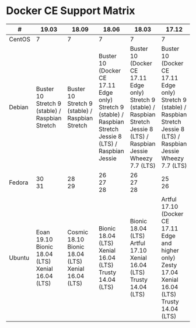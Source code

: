 # Docker CE Support Matrix

| #      | 19.03                                                                      | 18.09                                                      | 18.06                                                                                                                | 18.03                                                                                                                                     | 17.12                                                                                                                                     |
|--------|----------------------------------------------------------------------------|------------------------------------------------------------|----------------------------------------------------------------------------------------------------------------------|-------------------------------------------------------------------------------------------------------------------------------------------|-------------------------------------------------------------------------------------------------------------------------------------------|
| CentOS | 7                                                                          | 7                                                          | 7                                                                                                                    | 7                                                                                                                                         | 7                                                                                                                                         |
| Debian | Buster 10<br/>Stretch 9 (stable) / Raspbian Stretch                        | Buster 10<br/>Stretch 9 (stable) / Raspbian Stretch        | Buster 10 (Docker CE 17.11 Edge only)<br/>Stretch 9 (stable) / Raspbian Stretch<br/>Jessie 8 (LTS) / Raspbian Jessie | Buster 10 (Docker CE 17.11 Edge only)<br/>Stretch 9 (stable) / Raspbian Stretch<br/>Jessie 8 (LTS) / Raspbian Jessie<br/>Wheezy 7.7 (LTS) | Buster 10 (Docker CE 17.11 Edge only)<br/>Stretch 9 (stable) / Raspbian Stretch<br/>Jessie 8 (LTS) / Raspbian Jessie<br/>Wheezy 7.7 (LTS) |
| Fedora | 30<br/>31                                                                  | 28<br/>29                                                  | 26<br/>27<br/>28                                                                                                     | 26<br/>27<br/>28                                                                                                                          | 25<br/>26                                                                                                                                 |
| Ubuntu | Eoan 19.10<br/>Bionic 18.04 (LTS)<br/>Xenial 16.04 (LTS) | Cosmic 18.10<br/>Bionic 18.04 (LTS)<br/>Xenial 16.04 (LTS) | Bionic 18.04 (LTS)<br/>Xenial 16.04 (LTS)<br/>Trusty 14.04 (LTS)                                                     | Bionic 18.04 (LTS)<br/>Artful 17.10<br/>Xenial 16.04 (LTS)<br/>Trusty 14.04 (LTS)                                                         | Artful 17.10 (Docker CE 17.11 Edge and higher only)<br/>Zesty 17.04<br/>Xenial 16.04 (LTS)<br/>Trusty 14.04 (LTS)                         |

